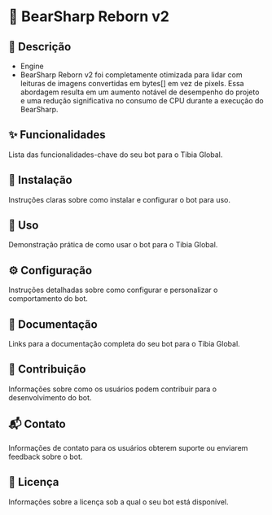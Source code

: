 # 🤖 BearSharp Reborn v2

## 📝 Descrição
- Engine
 - BearSharp Reborn v2 foi completamente otimizada para lidar com leituras de imagens convertidas em bytes[] em vez de pixels. Essa abordagem resulta em um aumento notável de desempenho do projeto e uma redução significativa no consumo de CPU durante a execução do BearSharp.

## ✨ Funcionalidades
Lista das funcionalidades-chave do seu bot para o Tibia Global.

## 🚀 Instalação
Instruções claras sobre como instalar e configurar o bot para uso.

## 🎯 Uso
Demonstração prática de como usar o bot para o Tibia Global.

## ⚙️ Configuração
Instruções detalhadas sobre como configurar e personalizar o comportamento do bot.

## 📄 Documentação
Links para a documentação completa do seu bot para o Tibia Global.

## 🤝 Contribuição
Informações sobre como os usuários podem contribuir para o desenvolvimento do bot.

## 📬 Contato
Informações de contato para os usuários obterem suporte ou enviarem feedback sobre o bot.

## 📜 Licença
Informações sobre a licença sob a qual o seu bot está disponível.

